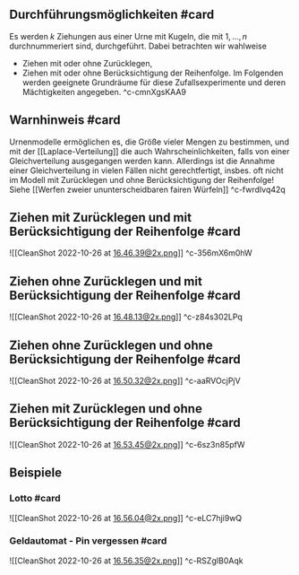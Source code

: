 ## Durchführungsmöglichkeiten #card 
Es werden $k$ Ziehungen aus einer Urne mit Kugeln, die mit $1, \ldots, n$ durchnummeriert sind, durchgeführt.
Dabei betrachten wir wahlweise
- Ziehen mit oder ohne Zurücklegen,
- Ziehen mit oder ohne Berücksichtigung der Reihenfolge.
Im Folgenden werden geeignete Grundräume für diese Zufallsexperimente und deren Mächtigkeiten angegeben.
^c-cmnXgsKAA9

## Warnhinweis #card 
Urnenmodelle ermöglichen es, die Größe vieler Mengen zu bestimmen, und mit der [[Laplace-Verteilung]] die auch Wahrscheinlichkeiten, falls von einer Gleichverteilung ausgegangen werden kann.
Allerdings ist die Annahme einer Gleichverteilung in vielen Fällen nicht gerechtfertigt, insbes. oft nicht im Modell mit Zurücklegen und ohne Berücksichtigung der Reihenfolge! Siehe [[Werfen zweier ununterscheidbaren fairen Würfeln]]
^c-fwrdIvq42q

## Ziehen mit Zurücklegen und mit Berücksichtigung der Reihenfolge #card 
![[CleanShot 2022-10-26 at 16.46.39@2x.png]]
^c-356mX6m0hW

## Ziehen ohne Zurücklegen und mit Berücksichtigung der Reihenfolge #card 
![[CleanShot 2022-10-26 at 16.48.13@2x.png]]
^c-z84s302LPq

## Ziehen ohne Zurücklegen und ohne Berücksichtigung der Reihenfolge #card 
![[CleanShot 2022-10-26 at 16.50.32@2x.png]]
^c-aaRVOcjPjV

## Ziehen mit Zurücklegen und ohne Berücksichtigung der Reihenfolge #card 
![[CleanShot 2022-10-26 at 16.53.45@2x.png]]
^c-6sz3n85pfW

## Beispiele
### Lotto #card 
![[CleanShot 2022-10-26 at 16.56.04@2x.png]]
^c-eLC7hji9wQ

### Geldautomat - Pin vergessen #card 
![[CleanShot 2022-10-26 at 16.56.35@2x.png]]
^c-RSZgIB0Aqk
